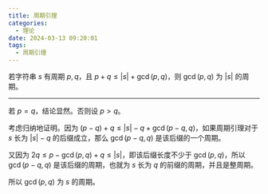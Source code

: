 ```yaml
---
title: 周期引理
categories:
  - 理论
date: 2024-03-13 09:20:01
tags:
  - 周期引理
---
```

若字符串 $s$ 有周期 $p,q$，且 $p+q\le|s|+\gcd(p,q)$，则 $\gcd(p,q)$ 为 $|s|$ 的周期。

---

若 $p=q$，结论显然。否则设 $p>q$。

考虑归纳地证明。因为 $(p-q)+q\le|s|-q+\gcd(p-q,q)$，如果周期引理对于 $s$ 长为 $|s|-q$ 的后缀成立，那么 $\gcd(p-q,q)$ 是该后缀的一个周期。

又因为 $2q\le p-\gcd(p,q)+q\le|s|$，即该后缀长度不少于 $\gcd(p,q)$，所以 $\gcd(p-q,q)$ 是该后缀的周期，也就为 $s$ 长为 $q$ 的前缀的周期，并且是整周期。

所以 $\gcd(p,q)$ 为 $s$ 的周期。